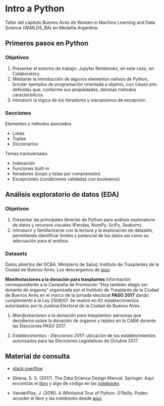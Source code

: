# Intro a Python
Taller del capitulo Buenos Aires de Women in Machine Learning and Data Science (WiMLDS_BA) en Medallia Argentina.


## Primeros pasos en Python

### Objetivos
1. Presentar el entorno de trabajo: Jupyter Notebooks, en este caso, en Colaboratory.
2. Mediante la introducción de algunos elementos nativos de Python, brindar ejemplos de programación orientada a objetos, con clases pre-definidas que, conforme sus propiedades, denotan métodos característicos.
3. Introducir la lógica de los iteradores y mecanismos de excepción.

### Secciones
Elementos y métodos asociados 
 * Listas 
 * Tuplas 
 * Diccionarios 
 
Temas transversales
* Indexación
* Funciones *built-in*
* Iteradores (loops y listas por comprensión)
* Excepciones (condiciones validadas con booleanos)


## Análisis exploratorio de datos (EDA)

### Objetivos
1. Presentar las principales librerías de Python para análisis exploratorio de datos y recursos visuales (Pandas, NumPy, SciPy, Seaborn).
2. Introducir y familiarizarse con la lectura y la exploración de datasets, permitiendo identificar límites y potencial de los datos así como su adecuación para el análisis.

### Datasets
Datos abiertos del GCBA. Ministerio de Salud. Instituto de Trasplantes de la Ciudad de Buenos Aires. Los descargamos de [aquí](https://data.buenosaires.gob.ar/dataset/manifestaciones-a-la-donacion-para-trasplantes).

**Manifestaciones a la donación para trasplantes**
Información correspondiente a la Campaña de Promoción “Hoy también elegís ser donante de órganos” organizada por el Instituto de Trasplante de la Ciudad de Buenos Aires en el marco de la jornada electoral **PASO 2017** dando cumplimiento a la Ley 2508/07. Se realizó en 62 establecimientos autorizados por la Justicia Electoral de la Ciudad de Buenos Aires.

1. *Manifestaciones a la donación para trasplantes*: personas que decidieron sobre la donación de órganos y tejidos en la CABA durante las Elecciones PASO 2017.

2. *Establecimentos - Elecciones 2017*: ubicación de los establecimientos autorizados para las Elecciones Legislativas de Octubre 2017.


## Material de consulta
* [stack overflow](https://stackoverflow.com/)

* Skiena, S. S. (2017). The Data Science Design Manual. Springer. Aquí encontrás el [libro](https://www.webpages.uidaho.edu/~stevel/517/The%20Data%20Science%20Design%20Manual.pdf) y algo de código en las [notebooks](https://github.com/yeseullee/Data-science-design-manual-notebooks)
* VanderPlas, J. (2016). A Whirlwind Tour of Python. O’Reilly. Podes acceder al libro y las notebooks desde [aquí](https://jakevdp.github.io/WhirlwindTourOfPython/).
